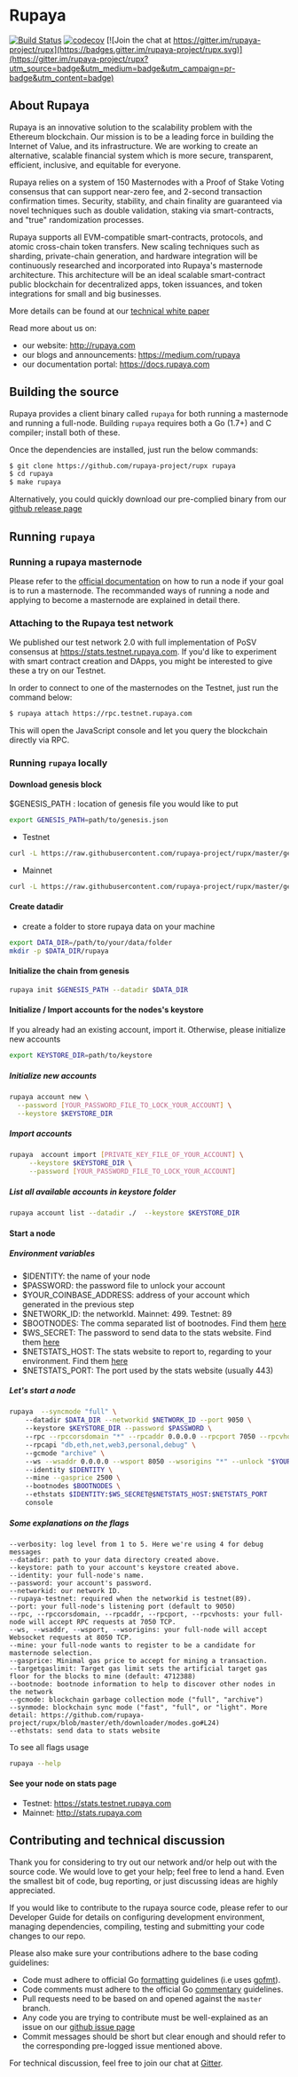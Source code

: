 # Rupaya

[![Build Status](https://travis-ci.org/rupaya-project/rupx.svg?branch=master)](https://travis-ci.org/rupaya-project/rupx)
[![codecov](https://codecov.io/gh/rupaya-project/rupx/branch/master/graph/badge.svg)](https://codecov.io/gh/rupaya-project/rupx)
[![Join the chat at https://gitter.im/rupaya-project/rupx](https://badges.gitter.im/rupaya-project/rupx.svg)](https://gitter.im/rupaya-project/rupx?utm_source=badge&utm_medium=badge&utm_campaign=pr-badge&utm_content=badge)

## About Rupaya

Rupaya is an innovative solution to the scalability problem with the Ethereum blockchain.
Our mission is to be a leading force in building the Internet of Value, and its infrastructure.
We are working to create an alternative, scalable financial system which is more secure, transparent, efficient, inclusive, and equitable for everyone.

Rupaya relies on a system of 150 Masternodes with a Proof of Stake Voting consensus that can support near-zero fee, and 2-second transaction confirmation times.
Security, stability, and chain finality are guaranteed via novel techniques such as double validation, staking via smart-contracts, and "true" randomization processes.

Rupaya supports all EVM-compatible smart-contracts, protocols, and atomic cross-chain token transfers.
New scaling techniques such as sharding, private-chain generation, and hardware integration will be continuously researched and incorporated into Rupaya's masternode architecture. This architecture will be an ideal scalable smart-contract public blockchain for decentralized apps, token issuances, and token integrations for small and big businesses.

More details can be found at our [technical white paper](https://rupaya.com/docs/technical-whitepaper---1.0.pdf)

Read more about us on:

- our website: http://rupaya.com
- our blogs and announcements: https://medium.com/rupaya
- our documentation portal: https://docs.rupaya.com

## Building the source

Rupaya provides a client binary called `rupaya` for both running a masternode and running a full-node.
Building `rupaya` requires both a Go (1.7+) and C compiler; install both of these.

Once the dependencies are installed, just run the below commands:

```bash
$ git clone https://github.com/rupaya-project/rupx rupaya
$ cd rupaya
$ make rupaya
```

Alternatively, you could quickly download our pre-complied binary from our [github release page](https://github.com/rupaya-project/rupx/releases)

## Running `rupaya`

### Running a rupaya masternode

Please refer to the [official documentation](https://docs.rupaya.com/get-started/run-node/) on how to run a node if your goal is to run a masternode.
The recommanded ways of running a node and applying to become a masternode are explained in detail there.

### Attaching to the Rupaya test network

We published our test network 2.0 with full implementation of PoSV consensus at https://stats.testnet.rupaya.com.
If you'd like to experiment with smart contract creation and DApps, you might be interested to give these a try on our Testnet.

In order to connect to one of the masternodes on the Testnet, just run the command below:

```bash
$ rupaya attach https://rpc.testnet.rupaya.com
```

This will open the JavaScript console and let you query the blockchain directly via RPC.

### Running `rupaya` locally

#### Download genesis block
$GENESIS_PATH : location of genesis file you would like to put
```bash
export GENESIS_PATH=path/to/genesis.json
```
- Testnet
```bash
curl -L https://raw.githubusercontent.com/rupaya-project/rupx/master/genesis/testnet.json -o $GENESIS_PATH
```

- Mainnet
```bash
curl -L https://raw.githubusercontent.com/rupaya-project/rupx/master/genesis/mainnet.json -o $GENESIS_PATH
```

#### Create datadir
- create a folder to store rupaya data on your machine

```bash
export DATA_DIR=/path/to/your/data/folder 
mkdir -p $DATA_DIR/rupaya
```
#### Initialize the chain from genesis

```bash
rupaya init $GENESIS_PATH --datadir $DATA_DIR
```

#### Initialize / Import accounts for the nodes's keystore
If you already had an existing account, import it. Otherwise, please initialize new accounts 

```bash
export KEYSTORE_DIR=path/to/keystore
```

##### Initialize new accounts
```bash
rupaya account new \
  --password [YOUR_PASSWORD_FILE_TO_LOCK_YOUR_ACCOUNT] \
  --keystore $KEYSTORE_DIR
```
    
##### Import accounts
```bash
rupaya  account import [PRIVATE_KEY_FILE_OF_YOUR_ACCOUNT] \
     --keystore $KEYSTORE_DIR \
     --password [YOUR_PASSWORD_FILE_TO_LOCK_YOUR_ACCOUNT]
```

##### List all available accounts in keystore folder

```bash
rupaya account list --datadir ./  --keystore $KEYSTORE_DIR
```

#### Start a node
##### Environment variables
   - $IDENTITY: the name of your node
   - $PASSWORD: the password file to unlock your account
   - $YOUR_COINBASE_ADDRESS: address of your account which generated in the previous step
   - $NETWORK_ID: the networkId. Mainnet: 499. Testnet: 89
   - $BOOTNODES: The comma separated list of bootnodes. Find them [here](https://docs.rupaya.com/general/networks/)
   - $WS_SECRET: The password to send data to the stats website. Find them [here](https://docs.rupaya.com/general/networks/)
   - $NETSTATS_HOST: The stats website to report to, regarding to your environment. Find them [here](https://docs.rupaya.com/general/networks/)
   - $NETSTATS_PORT: The port used by the stats website (usually 443)
    
##### Let's start a node
```bash
rupaya  --syncmode "full" \    
    --datadir $DATA_DIR --networkid $NETWORK_ID --port 9050 \   
    --keystore $KEYSTORE_DIR --password $PASSWORD \    
    --rpc --rpccorsdomain "*" --rpcaddr 0.0.0.0 --rpcport 7050 --rpcvhosts "*" \   
    --rpcapi "db,eth,net,web3,personal,debug" \    
    --gcmode "archive" \   
    --ws --wsaddr 0.0.0.0 --wsport 8050 --wsorigins "*" --unlock "$YOUR_COINBASE_ADDRESS" \   
    --identity $IDENTITY \  
    --mine --gasprice 2500 \  
    --bootnodes $BOOTNODES \   
    --ethstats $IDENTITY:$WS_SECRET@$NETSTATS_HOST:$NETSTATS_PORT 
    console
```


##### Some explanations on the flags   
```
--verbosity: log level from 1 to 5. Here we're using 4 for debug messages
--datadir: path to your data directory created above.
--keystore: path to your account's keystore created above.
--identity: your full-node's name.
--password: your account's password.
--networkid: our network ID.
--rupaya-testnet: required when the networkid is testnet(89).
--port: your full-node's listening port (default to 9050)
--rpc, --rpccorsdomain, --rpcaddr, --rpcport, --rpcvhosts: your full-node will accept RPC requests at 7050 TCP.
--ws, --wsaddr, --wsport, --wsorigins: your full-node will accept Websocket requests at 8050 TCP.
--mine: your full-node wants to register to be a candidate for masternode selection.
--gasprice: Minimal gas price to accept for mining a transaction.
--targetgaslimit: Target gas limit sets the artificial target gas floor for the blocks to mine (default: 4712388)
--bootnode: bootnode information to help to discover other nodes in the network
--gcmode: blockchain garbage collection mode ("full", "archive")
--synmode: blockchain sync mode ("fast", "full", or "light". More detail: https://github.com/rupaya-project/rupx/blob/master/eth/downloader/modes.go#L24)           
--ethstats: send data to stats website
```
To see all flags usage
   
```bash
rupaya --help
```

#### See your node on stats page
   - Testnet: https://stats.testnet.rupaya.com
   - Mainnet: http://stats.rupaya.com


## Contributing and technical discussion

Thank you for considering to try out our network and/or help out with the source code.
We would love to get your help; feel free to lend a hand.
Even the smallest bit of code, bug reporting, or just discussing ideas are highly appreciated.

If you would like to contribute to the rupaya source code, please refer to our Developer Guide for details on configuring development environment, managing dependencies, compiling, testing and submitting your code changes to our repo.

Please also make sure your contributions adhere to the base coding guidelines:

- Code must adhere to official Go [formatting](https://golang.org/doc/effective_go.html#formatting) guidelines (i.e uses [gofmt](https://golang.org/cmd/gofmt/)).
- Code comments must adhere to the official Go [commentary](https://golang.org/doc/effective_go.html#commentary) guidelines.
- Pull requests need to be based on and opened against the `master` branch.
- Any code you are trying to contribute must be well-explained as an issue on our [github issue page](https://github.com/rupaya-project/rupx/issues)
- Commit messages should be short but clear enough and should refer to the corresponding pre-logged issue mentioned above.

For technical discussion, feel free to join our chat at [Gitter](https://gitter.im/rupaya-project/rupx).
